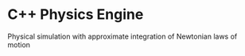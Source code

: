 <h1> C++ Physics Engine </h1>

<p> Physical simulation with approximate integration of Newtonian laws of motion </p>
